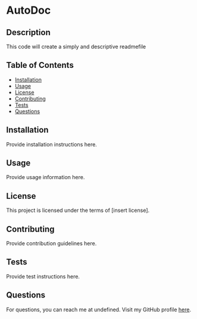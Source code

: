 # AutoDoc

## Description
This code will create a simply and descriptive readmefile

## Table of Contents
- [Installation](#installation)
- [Usage](#usage)
- [License](#license)
- [Contributing](#contributing)
- [Tests](#tests)
- [Questions](#questions)

## Installation
Provide installation instructions here.

## Usage
Provide usage information here.

## License
This project is licensed under the terms of [insert license].

## Contributing
Provide contribution guidelines here.

## Tests
Provide test instructions here.

## Questions
For questions, you can reach me at undefined. Visit my GitHub profile [here](https://github.com/undefined).
